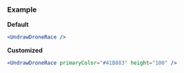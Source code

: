 ### Example

**Default**
```jsx
<UndrawDroneRace />
```

**Customized**
```jsx
<UndrawDroneRace primaryColor="#41B883" height="100" />
```
